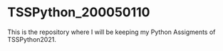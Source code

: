 # TSSPython_200050110
This is the repository where I will be keeping my Python Assigments of TSSPython2021.
